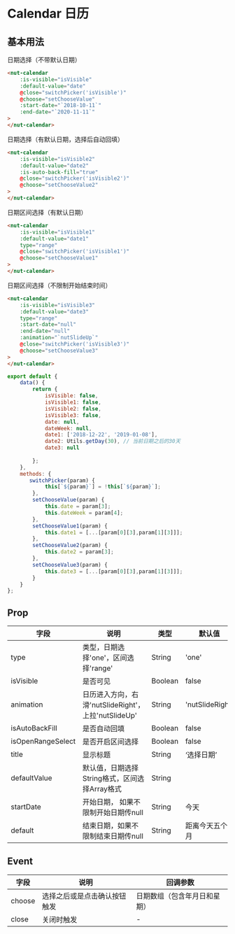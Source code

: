 # Calendar 日历

## 基本用法

日期选择（不带默认日期）

```html
<nut-calendar 
    :is-visible="isVisible"
    :default-value="date"
    @close="switchPicker('isVisible')"
    @choose="setChooseValue"
    :start-date="`2018-10-11`"
    :end-date="`2020-11-11`"
>
</nut-calendar>
```

日期选择（有默认日期，选择后自动回填）

```html
<nut-calendar 
    :is-visible="isVisible2"
    :default-value="date2"
    :is-auto-back-fill="true"
    @close="switchPicker('isVisible2')"
    @choose="setChooseValue2"
>
</nut-calendar>
```

日期区间选择（有默认日期）

```html
<nut-calendar 
    :is-visible="isVisible1"
    :default-value="date1"
    type="range"
    @close="switchPicker('isVisible1')"
    @choose="setChooseValue1"
>
</nut-calendar>
```

日期区间选择（不限制开始结束时间）

```html
<nut-calendar 
    :is-visible="isVisible3"
    :default-value="date3"
    type="range"
    :start-date="null"
    :end-date="null"
    :animation="`nutSlideUp`"
    @close="switchPicker('isVisible3')"
    @choose="setChooseValue3"
>
</nut-calendar>
```

```javascript
export default {
    data() {
        return {
            isVisible: false,
            isVisible1: false,
            isVisible2: false,
            isVisible3: false,
            date: null,
            dateWeek: null,
            date1: ['2018-12-22', '2019-01-08'],
            date2: Utils.getDay(30), // 当前日期之后的30天
            date3: null
            
        };
    },
    methods: {
       switchPicker(param) {
            this[`${param}`] = !this[`${param}`];
        },
        setChooseValue(param) {
            this.date = param[3];
            this.dateWeek = param[4];
        },
        setChooseValue1(param) {
            this.date1 = [...[param[0][3],param[1][3]]];
        },
        setChooseValue2(param) {
            this.date2 = param[3];
        },
        setChooseValue3(param) {
            this.date3 = [...[param[0][3],param[1][3]]];
        }
    }
};
```

## Prop

| 字段 | 说明 | 类型 | 默认值
|----- | ----- | ----- | ----- 
| type | 类型，日期选择'one'，区间选择'range' | String | 'one'
| isVisible | 是否可见 | Boolean | false
| animation | 日历进入方向，右滑'nutSlideRight'， 上拉'nutSlideUp' | String | 'nutSlideRight' 
| isAutoBackFill | 是否自动回填 | Boolean | false
| isOpenRangeSelect | 是否开启区间选择 | Boolean | false
| title | 显示标题 | String | ‘选择日期’
| defaultValue | 默认值，日期选择String格式，区间选择Array格式 | String || Array | null
| startDate | 开始日期， 如果不限制开始日期传null | String | 今天
| default | 结束日期，如果不限制结束日期传null | String | 距离今天五个月

## Event

| 字段 | 说明 | 回调参数 
|----- | ----- | ----- 
| choose | 选择之后或是点击确认按钮触发 | 日期数组（包含年月日和星期） 
| close | 关闭时触发 | -